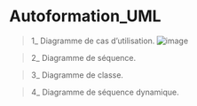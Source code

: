# Autoformation_UML

> 1_ Diagramme de cas d’utilisation.
![image](https://user-images.githubusercontent.com/92023794/199256629-83df5dfd-9c75-48eb-84e3-a3495d27dad3.png)


> 2_ Diagramme de séquence.

> 3_ Diagramme de classe.

> 4_ Diagramme de séquence dynamique.
